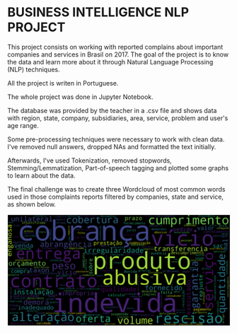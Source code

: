 # BUSINESS INTELLIGENCE NLP PROJECT

This project consists on working with reported complains about important companies and services in Brasil on 2017. The goal of the project is to know the data and learn more about it through Natural Language Processing (NLP) techniques.

All the project is writen in Portuguese.

The whole project was done in Jupyter Notebook.

The database was provided by the teacher in a .csv file and shows data with region, state, company, subsidiaries, area, service, problem and user's age range.

Some pre-processing techniques were necessary to work with clean data. I've removed null answers, dropped NAs and formatted the text initially.

Afterwards, I've used Tokenization, removed stopwords, Stemming/Lemmatization, Part-of-speech tagging and plotted some graphs to learn about the data.

The final challenge was to create three Wordcloud of most common words used in those complaints reports filtered by companies, state and service, as shown below.

<p align="center">
  <img src="./figs/wordcloud.png"/>
</p>

